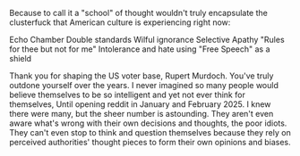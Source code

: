 Because to call it a "school" of thought wouldn't truly encapsulate the clusterfuck that American culture is experiencing right now:

Echo Chamber
Double standards
Wilful ignorance
Selective Apathy
"Rules for thee but not for me"
Intolerance and hate using "Free Speech" as a shield

Thank you for shaping the US voter base, Rupert Murdoch. You've truly outdone yourself over the years. I never imagined so many people would believe themselves to be so intelligent and yet not ever think for themselves, Until opening reddit in January and February 2025. I knew there were many, but the sheer number is astounding. They aren't even aware what's wrong with their own decisions and thoughts, the poor idiots. They can't even stop to think and question themselves because they rely on perceived authorities' thought pieces to form their own opinions and biases.